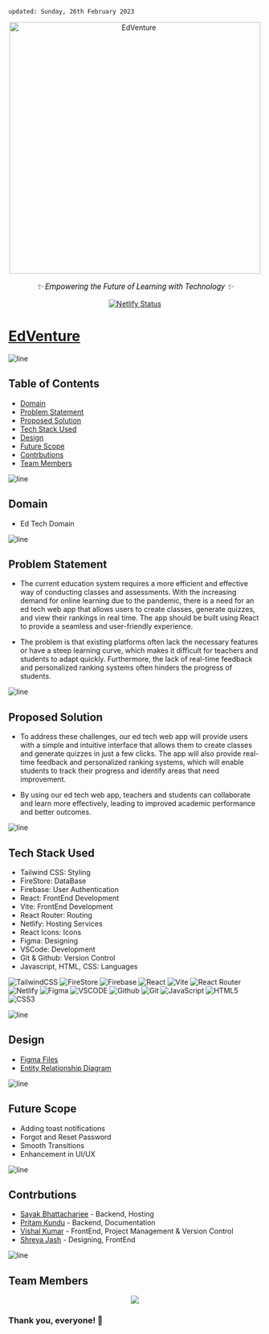     updated: Sunday, 26th February 2023

<div align="center">
    <a href="https://edventuree.netlify.app">
        <img width=500 src="https://user-images.githubusercontent.com/75939390/221398453-676030a3-1cce-4d9e-9e65-8aaae53862a0.png" alt="EdVenture">
    </a>
    <p style="font-family: roboto, calibri; font-size:12pt; font-style:italic"> ✨ Empowering the Future of Learning with Technology ✨</p>
    <a href="https://app.netlify.com/sites/edventuree/deploys">
        <img src="https://api.netlify.com/api/v1/badges/3054b68d-9251-4ec5-aa17-0c71029873cd/deploy-status" alt="Netlify Status">
    </a>
</div>

# [EdVenture](https://edventuree.netlify.app)

![line]

## Table of Contents

-   [Domain](#domain)
-   [Problem Statement](#problem-statement)
-   [Proposed Solution](#proposed-solution)
-   [Tech Stack Used](#tech-stack-used)
-   [Design](#design)
-   [Future Scope](#future-scope)
-   [Contrbutions](#contrbutions)
-   [Team Members](#team-members)

![line]

## Domain

-   Ed Tech Domain

![line]

## Problem Statement

-   The current education system requires a more efficient and effective way of conducting classes and assessments. With the increasing demand for online learning due to the pandemic, there is a need for an ed tech web app that allows users to create classes, generate quizzes, and view their rankings in real time. The app should be built using React to provide a seamless and user-friendly experience.

-   The problem is that existing platforms often lack the necessary features or have a steep learning curve, which makes it difficult for teachers and students to adapt quickly. Furthermore, the lack of real-time feedback and personalized ranking systems often hinders the progress of students.

![line]

## Proposed Solution

-   To address these challenges, our ed tech web app will provide users with a simple and intuitive interface that allows them to create classes and generate quizzes in just a few clicks. The app will also provide real-time feedback and personalized ranking systems, which will enable students to track their progress and identify areas that need improvement.

-   By using our ed tech web app, teachers and students can collaborate and learn more effectively, leading to improved academic performance and better outcomes.

![line]

## Tech Stack Used

-   Tailwind CSS: Styling
-   FireStore: DataBase
-   Firebase: User Authentication
-   React: FrontEnd Development
-   Vite: FrontEnd Development
-   React Router: Routing
-   Netlify: Hosting Services
-   React Icons: Icons
-   Figma: Designing
-   VSCode: Development
-   Git & Github: Version Control
-   Javascript, HTML, CSS: Languages

![TailwindCSS](https://img.shields.io/badge/tailwindcss-%2338B2AC.svg?style=for-the-badge&logo=tailwind-css&logoColor=white) ![FireStore](https://img.shields.io/badge/Firestore-03cafc?style=for-the-badge&logo=Firebase&logoColor=white) ![Firebase](https://img.shields.io/badge/Firebase-fcba03?style=for-the-badge&logo=Firebase&logoColor=white) ![React](https://img.shields.io/badge/react-%2320232a.svg?style=for-the-badge&logo=react&logoColor=%2361DAFB) ![Vite](https://camo.githubusercontent.com/c1ee3046774b3a0f6165dbe7f4e8a323f583f21e48d60a4dba8edb49fc2463bc/68747470733a2f2f696d672e736869656c64732e696f2f62616467652f566974652d4237334246453f7374796c653d666f722d7468652d6261646765266c6f676f3d76697465266c6f676f436f6c6f723d464644363245) ![React Router](https://img.shields.io/badge/React_Router-CA4245?style=for-the-badge&logo=react-router&logoColor=white) ![Netlify](https://img.shields.io/badge/netlify-%23000000.svg?style=for-the-badge&logo=netlify&logoColor=#00C7B7) ![Figma](https://img.shields.io/badge/figma-%23F24E1E.svg?style=for-the-badge&logo=figma&logoColor=white) ![VSCODE](https://img.shields.io/badge/VSCode-%23007ACC.svg?style=for-the-badge&logo=visual-studio-code&logoColor=white) ![Github](https://img.shields.io/badge/GitHub-%23121011.svg?style=for-the-badge&logo=github&logoColor=white) ![Git](https://img.shields.io/badge/git-%23F05033.svg?style=for-the-badge&logo=git&logoColor=white) ![JavaScript](https://img.shields.io/badge/javascript-%23323330.svg?style=for-the-badge&logo=javascript&logoColor=%23F7DF1E) ![HTML5](https://img.shields.io/badge/html5-%23E34F26.svg?style=for-the-badge&logo=html5&logoColor=white) ![CSS3](https://img.shields.io/badge/css3-%231572B6.svg?style=for-the-badge&logo=css3&logoColor=white)

![line]

## Design

-   [Figma Files](https://www.figma.com/file/amsFHPBOz8KBLw45g6bg2G/EdVenture?t=MhIhGoWwzfajho57-0)
-   [Entity Relationship Diagram](https://drive.google.com/file/d/1ziNfBVq5nwJLLJQn2ogkDdENevPNJfu0/view)

![line]

## Future Scope

-   Adding toast notifications
-   Forgot and Reset Password
-   Smooth Transitions
-   Enhancement in UI/UX

![line]

## Contrbutions

-   [Sayak Bhattacharjee] - Backend, Hosting
-   [Pritam Kundu] - Backend, Documentation
-   [Vishal Kumar] - FrontEnd, Project Management & Version Control
-   [Shreya Jash] - Designing, FrontEnd


![line]

## Team Members

<div align="center">
    <a  href="https://github.com/Ed-Venture/Ed-Venture-UI/graphs/contributors">
        <img src="https://contrib.rocks/image?repo=Ed-Venture/Ed-Venture-UI" />
    </a>
</div>

### Thank you, everyone! 💚

[line]: https://user-images.githubusercontent.com/75939390/137615281-3a875960-92cc-407f-97fe-fd2319bdb252.png
[shreya jash]: https://github.com/Shreya-Jash
[pritam kundu]: https://github.com/warmachine028
[vishal kumar]: https://github.com/vishaaal
[sayak bhattacharjee]: https://github.com/Sayak18
